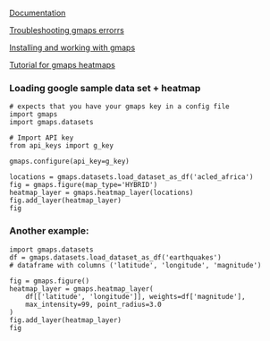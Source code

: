 [Documentation](https://jupyter-gmaps.readthedocs.io/en/latest/tutorial.html#heatmaps)

[Troubleshooting gmaps errorrs](https://developers.google.com/maps/documentation/javascript/error-messages#retired-version)

[Installing and working with gmaps](https://jupyter-gmaps.readthedocs.io/en/latest/)

[Tutorial for gmaps heatmaps](https://jupyter-gmaps.readthedocs.io/en/latest/tutorial.html#heatmaps)

### Loading google sample data set + heatmap
~~~
# expects that you have your gmaps key in a config file
import gmaps
import gmaps.datasets

# Import API key
from api_keys import g_key

gmaps.configure(api_key=g_key)

locations = gmaps.datasets.load_dataset_as_df('acled_africa')
fig = gmaps.figure(map_type='HYBRID')
heatmap_layer = gmaps.heatmap_layer(locations)
fig.add_layer(heatmap_layer)
fig

~~~

### Another example:
~~~
import gmaps.datasets
df = gmaps.datasets.load_dataset_as_df('earthquakes')
# dataframe with columns ('latitude', 'longitude', 'magnitude')

fig = gmaps.figure()
heatmap_layer = gmaps.heatmap_layer(
    df[['latitude', 'longitude']], weights=df['magnitude'],
    max_intensity=99, point_radius=3.0
)
fig.add_layer(heatmap_layer)
fig
~~~
